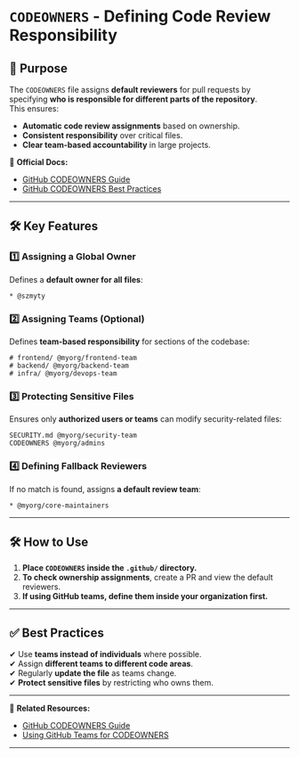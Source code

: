 # `CODEOWNERS` - Defining Code Review Responsibility

## **📌 Purpose**
The `CODEOWNERS` file assigns **default reviewers** for pull requests by specifying **who is responsible for different parts of the repository**.  
This ensures:
- **Automatic code review assignments** based on ownership.
- **Consistent responsibility** over critical files.
- **Clear team-based accountability** in large projects.

📖 **Official Docs:**  
- [GitHub CODEOWNERS Guide](https://docs.github.com/en/repositories/managing-your-repositorys-settings-and-features/customizing-your-repository/about-code-owners)  
- [GitHub CODEOWNERS Best Practices](https://github.blog/2018-06-20-what-are-code-owners/)  

---

## **🛠 Key Features**
### **1️⃣ Assigning a Global Owner**
Defines a **default owner for all files**:  
```
* @szmyty
```  

### **2️⃣ Assigning Teams (Optional)**
Defines **team-based responsibility** for sections of the codebase:  
```
# frontend/ @myorg/frontend-team
# backend/ @myorg/backend-team
# infra/ @myorg/devops-team
```  

### **3️⃣ Protecting Sensitive Files**
Ensures only **authorized users or teams** can modify security-related files:  
```
SECURITY.md @myorg/security-team
CODEOWNERS @myorg/admins
```  

### **4️⃣ Defining Fallback Reviewers**
If no match is found, assigns **a default review team**:  
```
* @myorg/core-maintainers
```  

---

## **🛠 How to Use**
1. **Place `CODEOWNERS` inside the `.github/` directory.**  
2. **To check ownership assignments**, create a PR and view the default reviewers.  
3. **If using GitHub teams, define them inside your organization first.**  

---

## **✅ Best Practices**
✔ Use **teams instead of individuals** where possible.  
✔ Assign **different teams to different code areas**.  
✔ Regularly **update the file** as teams change.  
✔ **Protect sensitive files** by restricting who owns them.  

---

🔗 **Related Resources:**  
- [GitHub CODEOWNERS Guide](https://docs.github.com/en/repositories/managing-your-repositorys-settings-and-features/customizing-your-repository/about-code-owners)  
- [Using GitHub Teams for CODEOWNERS](https://docs.github.com/en/organizations/collaborating-with-groups-in-your-organization/setting-up-and-managing-teams)  

---
